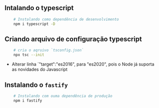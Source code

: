 ## Intalando o typescript
```bash
    # Instalando como dependência de desenvolvimento
    npm i typescript -D
```

## Criando arquivo de configuração typescript
```bash
    # cria o aqruivo `tsconfig.json`
    npx tsc --init
```
 * Alterar linha `"target":"es2016", para "es2020", pois o Node já suporta as novidades do Javascript

## Instalando o `fastify`
```bash
    # Instalando com ouma dependência de produção
    npm i fastify
```